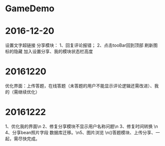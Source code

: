 # GameDemo
# 2016-12-20
设置文字超链接
分享模块：
1、回复评论报错；
2、点击tooBar回到顶部
刷新图标的隐藏
加入设置分享、我的模块状态栏高度
# 20161220
优化界面：上传答题，在线答题（未答题的用户不能显示评论逻辑还需改进）、我的（需继续优化）
# 20161222
1、优化我的界面\n 2、修复分享模块不显示用户名称问题\n 3、修复时间转换 \n 4、分享bean照片字段 数据库迁移。\n5、图片浏览
\n()答题模块、上传分享、一起，需尽快完成。
